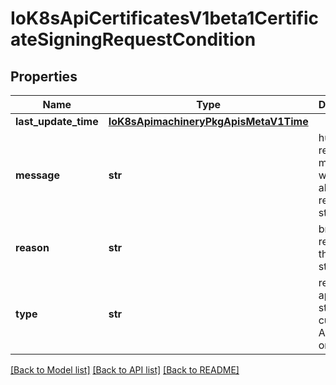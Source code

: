 # IoK8sApiCertificatesV1beta1CertificateSigningRequestCondition

## Properties
Name | Type | Description | Notes
------------ | ------------- | ------------- | -------------
**last_update_time** | [**IoK8sApimachineryPkgApisMetaV1Time**](IoK8sApimachineryPkgApisMetaV1Time.md) |  | [optional] 
**message** | **str** | human readable message with details about the request state | [optional] 
**reason** | **str** | brief reason for the request state | [optional] 
**type** | **str** | request approval state, currently Approved or Denied. | 

[[Back to Model list]](../README.md#documentation-for-models) [[Back to API list]](../README.md#documentation-for-api-endpoints) [[Back to README]](../README.md)

